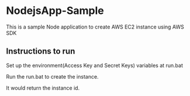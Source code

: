 # NodejsApp-Sample

This is a sample Node application to create AWS EC2 instance using 
AWS SDK


Instructions to run
--
Set up the environment(Access Key and Secret Keys) variables at run.bat

Run the run.bat to create the instance.

It would return the instance id.
